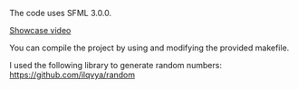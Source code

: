 The code uses SFML 3.0.0.

[Showcase video](https://www.youtube.com/watch?v=ef50c3Ub2r4&t=28s)

You can compile the project by using and modifying the provided makefile.

I used the following library to generate random numbers: https://github.com/ilqvya/random
